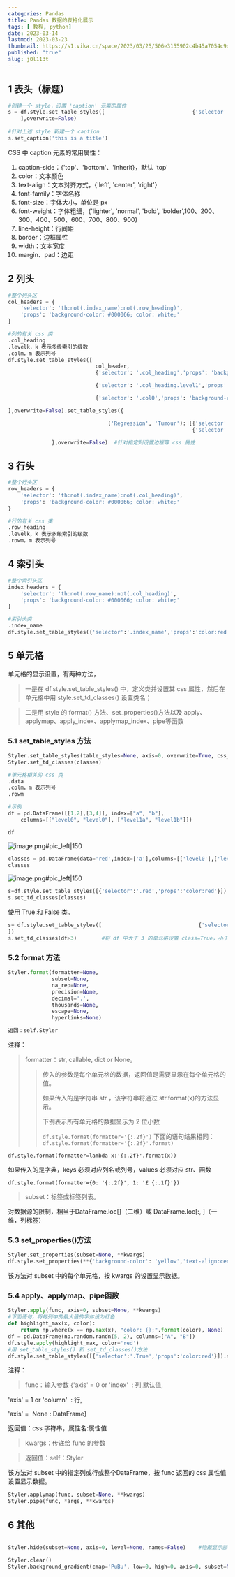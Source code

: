 ```yaml
---
categories: Pandas
title: Pandas 数据的表格化展示
tags: [ 教程, python]
date: 2023-03-14
lastmod: 2023-03-23 
thumbnail: https://s1.vika.cn/space/2023/03/25/506e3155902c4b45a7054c9dd856f1c9?attname=notebook-1850613_960_720.jpg 
published: "true"
slug: j0l113t
---
```



## 1 表头（标题）  

```python 
#创建一个 style，设置 'caption' 元素的属性
s = df.style.set_table_styles([                            {'selector':'caption','props':'caption-side:bottom;text-align:center;font-size:20px'}
	],overwrite=False)
	
#针对上述 style 新建一个 caption
s.set_caption('this is a title') 
``` 

CSS 中 caption 元素的常用属性：  
1. caption-side：{'top'、'bottom'、'inherit}，默认 'top'
2. color：文本颜色
3. text-align：文本对齐方式，{'left', 'center', 'right'}
4. font-family：字体名称
5. font-size：字体大小，单位是 px
6. font-weight：字体粗细，{'lighter', 'normal', 'bold', 'bolder',100、200、300、400、500、600、700、800、900}
7. line-height：行间距
8. border：边框属性
9. width：文本宽度
10. margin、pad：边距  

## 2 列头  

```python
#整个列头区
col_headers = {
    'selector': 'th:not(.index_name):not(.row_heading)',
    'props': 'background-color: #000066; color: white;'
}

#列的有关 css 类
.col_heading
.levelk，k 表示多级索引的级数
.colm，m 表示列号
df.style.set_table_styles([
                            col_header,
                            {'selector': '.col_heading','props': 'background-color: #000066; color: white;'},

                            {'selector': '.col_heading.level1','props': 'background-color: #000066; color: white;'},

                            {'selector': '.col0','props': 'background-color: #000066; color: white;'}

],overwrite=False).set_table_styles({

                                ('Regression', 'Tumour'): [{'selector': 'th', 'props': 'border-left: 1px solid white'},
                                                           {'selector': 'td', 'props': 'border-left: 1px solid #000066'}]

              },overwrite=False)  #针对指定列设置边框等 css 属性
```
## 3 行头  

```python
#整个行头区
row_headers = {
    'selector': 'th:not(.index_name):not(.col_heading)',
    'props': 'background-color: #000066; color: white;'
}

#行的有关 css 类
.row_heading
.levelk，k 表示多级索引的级数
.rowm，m 表示列号
```

## 4 索引头  

```python
#整个索引头区
index_headers = {
    'selector': 'th:not(.row_name):not(.col_heading)',
    'props': 'background-color: #000066; color: white;'
}

#索引头类
.index_name
df.style.set_table_styles({'selector':'.index_name','props':'color:red'})
```

## 5 单元格  

单元格的显示设置，有两种方法，
>一是在 df.style.set_table_styles() 中，定义类并设置其 css 属性，然后在单元格中用 style.set_td_classes() 设置类名；

>二是用 style 的 format() 方法、set_properties()方法以及 apply、applymap、apply_index、applymap_index、pipe等函数  

### 5.1 set_table_styles 方法  

```python
Styler.set_table_styles(table_styles=None, axis=0, overwrite=True, css_class_names=None)
Styler.set_td_classes(classes)

#单元格相关的 css 类
.data
.colm，m 表示列号
.rowm

#示例
df = pd.DataFrame([[1,2],[3,4]], index=["a", "b"],
    columns=[["level0", "level0"], ["level1a", "level1b"]])

df
```
  
![image.png#pic_left|150](https://s1.vika.cn/space/2023/03/14/5ee997c780f14014aa448dd7845e85df) 

```python
classes = pd.DataFrame(data='red',index=['a'],columns=[['level0'],['level1a']])
classes
```

![image.png#pic_left|150](https://s1.vika.cn/space/2023/03/14/dd079d4533e7476e90d05052e9a8e784)
  

```python
s=df.style.set_table_styles([{'selector':'.red','props':'color:red'}])
s.set_td_classes(classes)
```  

使用 True 和 False 类。  

```python
s= df.style.set_table_styles([                               {'selector':'.True','props':'color:green'},                                {'selector':'.False','props':'color:red'}
])
s.set_td_classes(df>3)        #将 df 中大于 3 的单元格设置 class=True，小于 3 的单元格设置 class=Falase。上一条语句已经设置了 True 和 False 类的 css 属性，将据此显示 df
```

### 5.2 format 方法  

```python
Styler.format(formatter=None,
              subset=None,
              na_rep=None,
              precision=None,
              decimal='.',
              thousands=None,
              escape=None,
              hyperlinks=None)

返回：self.Styler
```

注释：  

>formatter：str, callable, dict or None。  
>>传入的参数是每个单元格的数据，返回值是需要显示在每个单元格的值。 
>>
>>如果传入的是字符串 str ，该字符串将通过 str.format(x)的方法显示。 
>>
>>下例表示所有单元格的数据显示为 2 位小数  
>>
>>`df.style.format(formatter='{:.2f}')`
下面的语句结果相同：
`df.style.format(formatter='{:.2f}'.format)`
>>
`df.style.format(formatter=lambda x:'{:.2f}'.format(x))`
>>
如果传入的是字典，keys 必须对应列名或列号，values 必须对应 str、函数  
>>
`df.style.format(formatter={0: '{:.2f}', 1: '£ {:.1f}'})`  

>subset：标签或标签列表。  
>>
对数据源的限制，相当于DataFrame.loc[]（二维）或 DataFrame.loc[:, ]（一维，列标签）  

### 5.3 set_properties()方法  

```python
Styler.set_properties(subset=None, **kwargs)
df.style.set_properties(**{'background-color': 'yellow','text-align:center'})
```

该方法对 subset 中的每个单元格，按 kwargs 的设置显示数据。  

### 5.4 apply、applymap、pipe函数  

```python
Styler.apply(func, axis=0, subset=None, **kwargs)
#下面语句，将每列中的最大值的字体设为红色
def highlight_max(x, color):
    return np.where(x == np.max(x), "color: {};".format(color), None)
df = pd.DataFrame(np.random.randn(5, 2), columns=["A", "B"])
df.style.apply(highlight_max, color='red')  
#用 set_table_styles() 和 set_td_classes()方法
df.style.set_table_styles([{'selector':'.True','props':'color:red'}]).set_td_classes(df==df.max())
```

注释：  

>func：输入参数 {'axis' = 0 or 'index'  : 列,默认值,  
>>
'axis' = 1 or 'column'  : 行,  
>>
'axis' =  None : DataFrame}  
>
返回值：css 字符串，属性名:属性值  

>kwargs：传递给 func 的参数  

>返回值：self：Styler  

该方法对 subset 中的指定列或行或整个DataFrame，按 func 返回的 css 属性值设置显示数据。  

```python
Styler.applymap(func, subset=None, **kwargs)
Styler.pipe(func, *args, **kwargs)
```

## 6 其他  

```python

Styler.hide(subset=None, axis=0, level=None, names=False)    #隐藏显示部分行、列

Styler.clear()
Styler.background_gradient(cmap='PuBu', low=0, high=0, axis=0, subset=None, text_color_threshold=0.408, vmin=None, vmax=None, gmap=None)
```

```

